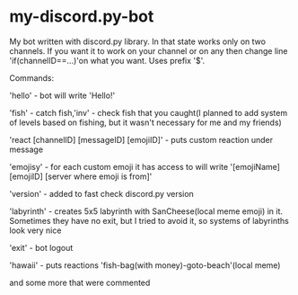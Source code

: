 # my-discord.py-bot
My bot written with discord.py library. In that state works only on two channels. If you want it to work on your channel or on any then change line 'if(channelID==...)'on what you want. Uses prefix '$'.

Commands:

'hello' - bot will write 'Hello!'

'fish' - catch fish,'inv' - check fish that you caught(I planned to add system of levels based on fishing, but it wasn't necessary for me and my friends)

'react [channelID] [messageID] [emojiID]' - puts custom reaction under message

'emojisy' - for each custom emoji it has access to will write '[emojiName] [emojiID] [server where emoji is from]'

'version' - added to fast check discord.py version

'labyrinth' - creates 5x5 labyrinth with SanCheese(local meme emoji) in it. Sometimes they have no exit, but I tried to avoid it, so systems of labyrinths look very nice

'exit' - bot logout

'hawaii' - puts reactions 'fish-bag(with money)-goto-beach'(local meme)

and some more that were commented
